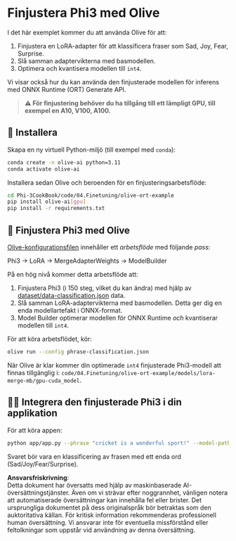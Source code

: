 # Finjustera Phi3 med Olive

I det här exemplet kommer du att använda Olive för att:

1. Finjustera en LoRA-adapter för att klassificera fraser som Sad, Joy, Fear, Surprise.
1. Slå samman adaptervikterna med basmodellen.
1. Optimera och kvantisera modellen till `int4`.

Vi visar också hur du kan använda den finjusterade modellen för inferens med ONNX Runtime (ORT) Generate API.

> **⚠️ För finjustering behöver du ha tillgång till ett lämpligt GPU, till exempel en A10, V100, A100.**

## 💾 Installera

Skapa en ny virtuell Python-miljö (till exempel med `conda`):

```bash
conda create -n olive-ai python=3.11
conda activate olive-ai
```

Installera sedan Olive och beroenden för en finjusteringsarbetsflöde:

```bash
cd Phi-3CookBook/code/04.Finetuning/olive-ort-example
pip install olive-ai[gpu]
pip install -r requirements.txt
```

## 🧪 Finjustera Phi3 med Olive
[Olive-konfigurationsfilen](../../../../../code/03.Finetuning/olive-ort-example/phrase-classification.json) innehåller ett *arbetsflöde* med följande *pass*:

Phi3 -> LoRA -> MergeAdapterWeights -> ModelBuilder

På en hög nivå kommer detta arbetsflöde att:

1. Finjustera Phi3 (i 150 steg, vilket du kan ändra) med hjälp av [dataset/data-classification.json](../../../../../code/03.Finetuning/olive-ort-example/dataset/dataset-classification.json) data.
1. Slå samman LoRA-adaptervikterna med basmodellen. Detta ger dig en enda modellartefakt i ONNX-format.
1. Model Builder optimerar modellen för ONNX Runtime *och* kvantiserar modellen till `int4`.

För att köra arbetsflödet, kör:

```bash
olive run --config phrase-classification.json
```

När Olive är klar kommer din optimerade `int4` finjusterade Phi3-modell att finnas tillgänglig i: `code/04.Finetuning/olive-ort-example/models/lora-merge-mb/gpu-cuda_model`.

## 🧑‍💻 Integrera den finjusterade Phi3 i din applikation 

För att köra appen:

```bash
python app/app.py --phrase "cricket is a wonderful sport!" --model-path models/lora-merge-mb/gpu-cuda_model
```

Svaret bör vara en klassificering av frasen med ett enda ord (Sad/Joy/Fear/Surprise).

**Ansvarsfriskrivning**:  
Detta dokument har översatts med hjälp av maskinbaserade AI-översättningstjänster. Även om vi strävar efter noggrannhet, vänligen notera att automatiserade översättningar kan innehålla fel eller brister. Det ursprungliga dokumentet på dess originalspråk bör betraktas som den auktoritativa källan. För kritisk information rekommenderas professionell human översättning. Vi ansvarar inte för eventuella missförstånd eller feltolkningar som uppstår vid användning av denna översättning.